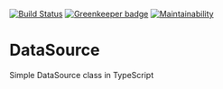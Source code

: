 [![Build Status](https://travis-ci.org/Colonise/DataSource.svg?branch=master)](https://travis-ci.org/Colonise/DataSource)
[![Greenkeeper badge](https://badges.greenkeeper.io/Colonise/DataSource.svg)](https://greenkeeper.io/)
[![Maintainability](https://api.codeclimate.com/v1/badges/0ae8ed8c9dbb4d8fc266/maintainability)](https://codeclimate.com/github/Colonise/DataSource/maintainability)

# DataSource
Simple DataSource class in TypeScript
